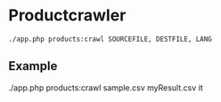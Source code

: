 # Productcrawler

`./app.php products:crawl SOURCEFILE, DESTFILE, LANG`

## Example
./app.php products:crawl sample.csv myResult.csv it
